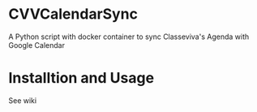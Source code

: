 # CVVCalendarSync
A Python script with docker container to sync Classeviva's Agenda with Google Calendar

# Installtion and Usage
See wiki
